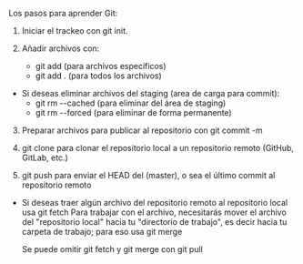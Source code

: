 Los pasos para aprender Git:

1. Iniciar el trackeo con git init.

2. Añadir archivos con:
   - git add <archivo> (para archivos específicos)
   - git add . (para todos los archivos)

* Si deseas eliminar archivos del staging (area de carga para commit):
  - git rm --cached (para eliminar del área de staging)
  - git rm --forced (para eliminar de forma permanente)

3. Preparar archivos para publicar al repositorio con git commit -m <mensaje>

4. git clone <url> para clonar el repositorio local a un repositorio remoto (GitHub, GitLab, etc.)

5. git push para enviar el HEAD del (master), o sea el último commit al repositorio remoto

* Si deseas traer algún archivo del repositorio remoto al repositorio local usa git fetch
  Para trabajar con el archivo, necesitarás mover el archivo del "repositorio local" hacia tu "directorio de trabajo", es decir hacia tu carpeta de trabajo; para eso usa git merge

  Se puede omitir git fetch y git merge con git pull